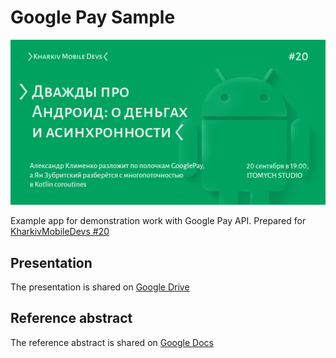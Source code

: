 # Google Pay Sample
<div align="center">
<img src="preview.jpg">
</div>

Example app for demonstration work with Google Pay API. Prepared for [KharkivMobileDevs #20](https://mobiledevs.kh.ua/a-passion-for-planning-enjoy-putting-their-plans-into-action/)
## Presentation
The presentation is shared on [Google Drive](https://drive.google.com/file/d/1du9DpjJQwklx3F2i6B0gB2BXSA2rjVs4/view?usp=sharing)
## Reference abstract
The reference abstract is shared on [Google Docs](https://docs.google.com/document/d/1t6xNdISGk-cj3xIGdtk8ueioK5cUJt7UEbMQcxb5UK4/edit?usp=sharing)